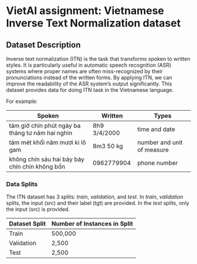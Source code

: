 # VietAI assignment: Vietnamese Inverse Text Normalization dataset

## Dataset Description

Inverse text normalization (ITN) is the task that transforms spoken to written styles. It is particularly useful in automatic speech recognition (ASR) systems where proper names are often miss-recognized by their pronunciations instead of the written forms. By applying ITN, we can improve the readability of the ASR system’s output significantly. This dataset provides data for doing ITN task in the Vietnamese language.

For example:

| Spoken                                           | Written      | Types                      |
|--------------------------------------------------|--------------|----------------------------|
| tám giờ chín phút ngày ba tháng tư năm hai nghìn | 8h9 3/4/2000 | time and date              |
| tám mét khối năm mươi ki lô gam                  | 8m3 50 kg    | number and unit of measure |
| không chín sáu hai bảy bảy chín chín không bốn   | 0962779904   | phone number               |


### Data Splits
The ITN dataset has 3 splits: _train_, _validation_, and _test_. In _train_, _validation_ splits, the input (src) and their label (tgt) are provided. In the _test_ splits, only the input (src) is provided.

| Dataset Split | Number of Instances in Split |
| ------------- |----------------------------- |
| Train         | 500,000                      |
| Validation    | 2,500                       |
| Test          | 2,500                       |

